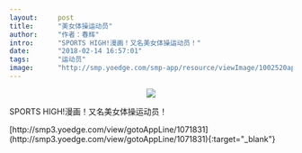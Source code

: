 ```yaml
---
layout:     post
title:      "美女体操运动员"
author:     "作者：春辉"
intro:      "SPORTS HIGH!漫画！又名美女体操运动员！"
date:       "2018-02-14 16:57:01"
tags:       "运动员"
image:      "http://smp.yoedge.com/smp-app/resource/viewImage/1002520appline.png"
---
```

<div style="text-align: center">
<p><img src="http://smp.yoedge.com/smp-app/resource/viewImage/1002520appline.png"/></p>
</div>
<p class="post-meta">
<span>SPORTS HIGH!漫画！又名美女体操运动员！</span>
</p>
[http://smp3.yoedge.com/view/gotoAppLine/1071831](http://smp3.yoedge.com/view/gotoAppLine/1071831){:target="_blank"}


